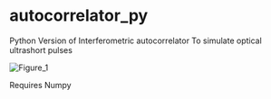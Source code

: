 # autocorrelator_py
Python Version of Interferometric autocorrelator To simulate optical ultrashort pulses

![Figure_1](https://user-images.githubusercontent.com/30459885/185860788-222584b3-669f-4ed5-8cde-bfb25128e8f7.png)

Requires Numpy

